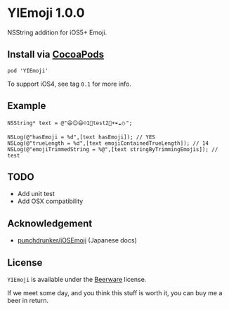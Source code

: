 YIEmoji 1.0.0
=============

NSString addition for iOS5+ Emoji.

Install via [CocoaPods](http://cocoapods.org/)
----------

```
pod 'YIEmoji'
```

To support iOS4, see tag `0.1` for more info.

Example
-------
```
NSString* text = @"😄😊😃☺1⃣test2⃣☀☔☁⛄";

NSLog(@"hasEmoji = %d",[text hasEmoji]); // YES
NSLog(@"trueLength = %d",[text emojiContainedTrueLength]); // 14
NSLog(@"emojiTrimmedString = %@",[text stringByTrimmingEmojis]); // test
```

TODO
----
- Add unit test
- Add OSX compatibility

Acknowledgement
---------------

- [punchdrunker/iOSEmoji](https://github.com/punchdrunker/iOSEmoji) (Japanese docs)

License
-------
`YIEmoji` is available under the [Beerware](http://en.wikipedia.org/wiki/Beerware) license.

If we meet some day, and you think this stuff is worth it, you can buy me a beer in return.